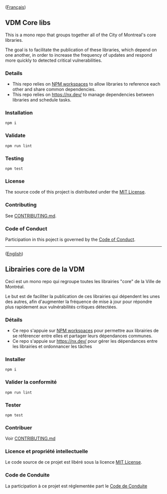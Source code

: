 ([Français](#french-version))

<a id='english-version' class='anchor' aria-hidden='true'/>

## VDM Core libs

This is a mono repo that groups together all of the City of Montreal's core libraries.

The goal is to facilitate the publication of these libraries, which depend on one another, in order to increase the frequency of updates and respond more quickly to detected critical vulnerabilities.

### Details

- This repo relies on [NPM workspaces](https://docs.npmjs.com/cli/v8/using-npm/workspaces) to allow libraries to reference each other and share common dependencies.
- This repo relies on https://nx.dev/ to manage dependencies between libraries and schedule tasks.

### Installation

```shell
npm i
```

### Validate

```shell
npm run lint
```

### Testing

```shell
npm test
```

### License

The source code of this project is distributed under the [MIT License](LICENSE).

### Contributing

See [CONTRIBUTING.md](CONTRIBUTING.md#english-version).

### Code of Conduct

Participation in this poject is governed by the [Code of Conduct](CODE_OF_CONDUCT.md).

______________________

([English](#english-version))

<a id='french-version' class='anchor' aria-hidden='true'/>

## Librairies core de la VDM

Ceci est un mono repo qui regroupe toutes les librairies "core" de la Ville de Montréal.

Le but est de faciliter la publication de ces librairies qui dépendent les unes des autres, 
afin d'augmenter la fréquence de mise à jour pour répondre plus rapidement aux vulnérabilités critiques détectées.

### Détails

- Ce repo s'appuie sur [NPM workspaces](https://docs.npmjs.com/cli/v8/using-npm/workspaces) pour permettre aux librairies de se référencer entre elles et partager leurs dépendances communes.  
- Ce repo s'appuie sur https://nx.dev/ pour gérer les dépendances entre les librairies et ordonnancer les tâches

### Installer

```shell
npm i
```

### Valider la conformité

```shell
npm run lint
```

### Tester

```shell
npm test
```

### Contribuer

Voir [CONTRIBUTING.md](CONTRIBUTING.md#french-version)

### Licence et propriété intellectuelle

Le code source de ce projet est libéré sous la licence [MIT License](LICENSE).

### Code de Conduite

La participation à ce projet est réglementée part le [Code de Conduite](CODE_OF_CONDUCT.md#french-version)
